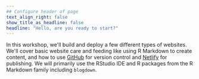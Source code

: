 ```yaml
---
## Configure header of page
text_align_right: false
show_title_as_headline: false
headline: "Hello, are you ready to start?"
---
```


<!-- this is a subheadline -->
In this workshop, we'll build and deploy a few different types of websites. We'll cover basic website care and feeding like using R Markdown to create content, and how to use [GitHub](https://github.com/) for version control and [Netlify](https://www.netlify.com/) for publishing. We will primarily use the RStudio IDE and R packages from the R Markdown family including `blogdown`.
